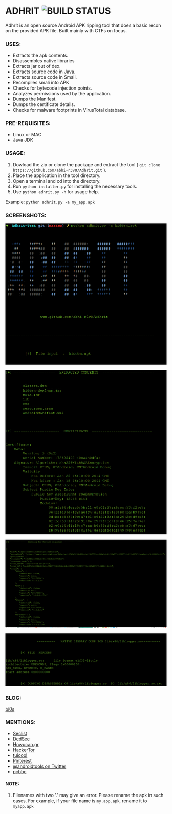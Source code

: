 # ADHRIT  ![BUILD STATUS](https://travis-ci.org/abhi-r3v0/Adhrit.svg?branch=master)
Adhrit is an open source Android APK ripping tool that does a basic recon on the provided APK file. Built mainly with CTFs on focus. 

### USES:

* Extracts the apk contents.
* Disassembles native libraries
* Extracts jar out of dex.
* Extracts source code in Java.
* Extracts source code in Smali. 
* Recompiles smali into APK
* Checks for bytecode injection points.
* Analyzes permissions used by the application.
* Dumps the Manifest.
* Dumps the certificate details.
* Checks for malware footprints in VirusTotal database.  


### PRE-REQUISITES:

* Linux or MAC
* Java JDK


### USAGE:

1. Dowload the zip or clone the package and extract the tool ( ```git clone https://github.com/abhi-r3v0/Adhrit.git``` ).
2. Place the application in the tool directory. 
3. Open a terminal and cd into the directory.
4. Run ```python installer.py``` for installing the necessary tools.
5. Use ```python adhrit.py -h``` for usage help.

Example:  ```python adhrit.py -a my_app.apk```



### SCREENSHOTS:


![alt text](Docs/images/1.png)


![alt text](Docs/images/2.png)


![alt text](Docs/images/4.png)


![alt text](Docs/images/5.png)



### BLOG:

[bi0s](https://amritabi0s.wordpress.com/2017/09/24/adhrit-android-apk-reconnaissance-tool)



### MENTIONS:

* [Seclist](http://seclist.us/adhrit-is-an-open-source-android-apk-ripping-tool.html)
* [DedSec](https://www.dedsecinside.com/security/adhrit-android-recon-tool)
* [Howucan.gr](https://howucan.gr/scripts-tools/1531-adhrit-android-apk-ripping-tool-that-does-a-basic-recon-on-the-provided-apk-file)
* [HackerTor](https://hackertor.com/2016/12/30/adhrit-is-an-open-source-android-apk-ripping-tool/)
* [tuicool](https://www.tuicool.com/articles/r6jQzii)
* [Pinterest](https://in.pinterest.com/pin/396246467200088526/)
* [@androidtools on Twitter](https://twitter.com/search?q=%23androidtools%20adhrit&src=typd)
* [pcbbc](http://pcbbc.site.mobi/templates/mobile/facade_transcoder_iframe.php?u=%2Ftopics%2Fsmali%3Fimz_s%3Duresuqnlic5v64irhbuf1k8k94&lang=en)



#### NOTE:

1. Filenames with two '.' may give an error. Please rename the apk in such cases.
For example, if your file name is ```my.app.apk```, rename it to ```myapp.apk```




